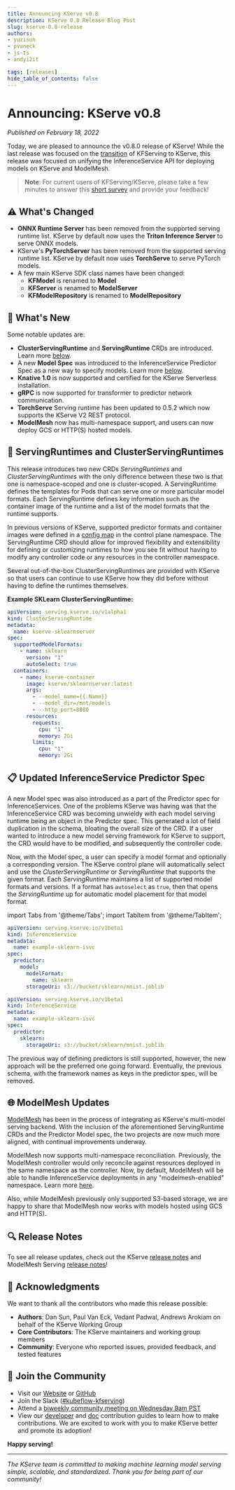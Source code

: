```yaml
---
title: Announcing KServe v0.8
description: KServe 0.8 Release Blog Post
slug: kserve-0.8-release
authors:
- yuzisun
- pvaneck
- js-ts
- andyi2it

tags: [releases]
hide_table_of_contents: false
---
```


# Announcing: KServe v0.8

*Published on February 18, 2022*

Today, we are pleased to announce the v0.8.0 release of KServe! While the last release was focused on the [transition](https://blog.kubeflow.org/release/official/2021/09/27/kfserving-transition.html) of KFServing to KServe, this release was focused on unifying the InferenceService API for deploying models on KServe and ModelMesh.

>**Note**: For current users of KFServing/KServe, please take a few minutes to answer this [short survey](https://groups.google.com/g/kubeflow-discuss/c/B0trz3qZiJE) and provide your feedback!

<!-- truncate -->

## ⚠️ What's Changed

- **ONNX Runtime Server** has been removed from the supported serving runtime list. KServe by default now uses the **Triton Inference Server** to serve ONNX models.
- KServe's **PyTorchServer** has been removed from the supported serving runtime list. KServe by default now uses **TorchServe** to serve PyTorch models.
- A few main KServe SDK class names have been changed:
    - **KFModel** is renamed to **Model**
    - **KFServer** is renamed to **ModelServer**
    - **KFModelRepository** is renamed to **ModelRepository**

## 🚀 What's New

Some notable updates are:

- **ClusterServingRuntime** and **ServingRuntime** CRDs are introduced. Learn more [below](#-servingruntimes-and-clusterservingruntimes).
- A new **Model Spec** was introduced to the InferenceService Predictor Spec as a new way to specify models. Learn more [below](#-updated-inferenceservice-predictor-spec).
- **Knative 1.0** is now supported and certified for the KServe Serverless installation.
- **gRPC** is now supported for transformer to predictor network communication.
- **TorchServe** Serving runtime has been updated to 0.5.2 which now supports the KServe V2 REST protocol.
- **ModelMesh** now has multi-namespace support, and users can now deploy GCS or HTTP(S) hosted models.

## 🔧 ServingRuntimes and ClusterServingRuntimes

This release introduces two new CRDs *ServingRuntimes* and *ClusterServingRuntimes* with the only difference between these two is that one is namespace-scoped and one is cluster-scoped. A ServingRuntime defines the templates for Pods that can serve one or more particular model formats. Each ServingRuntime defines key information such as the container image of the runtime and a list of the model formats that the runtime supports.

In previous versions of KServe, supported predictor formats and container images were defined in a [config map](https://github.com/kserve/kserve/blob/release-0.7/config/configmap/inferenceservice.yaml#L7) in the control plane namespace. The ServingRuntime CRD should allow for improved flexibility and extensibility for defining or customizing runtimes to how you see fit without having to modify any controller code or any resources in the controller namespace.

Several out-of-the-box ClusterServingRuntimes are provided with KServe so that users can continue to use KServe how they did before without having to define the runtimes themselves.

**Example SKLearn ClusterServingRuntime:**

```yaml
apiVersion: serving.kserve.io/v1alpha1
kind: ClusterServingRuntime
metadata:
  name: kserve-sklearnserver
spec:
  supportedModelFormats:
    - name: sklearn
      version: "1"
      autoSelect: true
  containers:
    - name: kserve-container
      image: kserve/sklearnserver:latest
      args:
        - --model_name={{.Name}}
        - --model_dir=/mnt/models
        - --http_port=8080
      resources:
        requests:
          cpu: "1"
          memory: 2Gi
        limits:
          cpu: "1"
          memory: 2Gi
```

## 📋 Updated InferenceService Predictor Spec

A new Model spec was also introduced as a part of the Predictor spec for InferenceServices. One of the problems KServe was having was that the InferenceService CRD was becoming unwieldy with each model serving runtime being an object in the Predictor spec. This generated a lot of field duplication in the schema, bloating the overall size of the CRD. If a user wanted to introduce a new model serving framework for KServe to support, the CRD would have to be modified, and subsequently the controller code.

Now, with the Model spec, a user can specify a model format and optionally a corresponding version. The KServe control plane will automatically select and use the *ClusterServingRuntime* or *ServingRuntime* that supports the given format. Each *ServingRuntime* maintains a list of supported model formats and versions. If a format has `autoselect` as `true`, then that opens the *ServingRuntime* up for automatic model placement for that model format.

import Tabs from '@theme/Tabs';
import TabItem from '@theme/TabItem';

<Tabs>
<TabItem value="new" label="New Schema">

```yaml
apiVersion: serving.kserve.io/v1beta1
kind: InferenceService
metadata:
  name: example-sklearn-isvc
spec:
  predictor:
    model:
      modelFormat:
        name: sklearn
      storageUri: s3://bucket/sklearn/mnist.joblib
```

</TabItem>
<TabItem value="previous" label="Previous Schema">

```yaml
apiVersion: serving.kserve.io/v1beta1
kind: InferenceService
metadata:
  name: example-sklearn-isvc
spec:
  predictor:
    sklearn:
      storageUri: s3://bucket/sklearn/mnist.joblib
```

</TabItem>
</Tabs>

The previous way of defining predictors is still supported, however, the new approach will be the preferred one going forward. Eventually, the previous schema, with the framework names as keys in the predictor spec, will be removed.

## 🌐 ModelMesh Updates

[ModelMesh](https://developer.ibm.com/blogs/kserve-and-watson-modelmesh-extreme-scale-model-inferencing-for-trusted-ai/) has been in the process of integrating as KServe's multi-model serving backend. With the inclusion of the aforementioned ServingRuntime CRDs and the Predictor Model spec, the two projects are now much more aligned, with continual improvements underway.

ModelMesh now supports multi-namespace reconciliation. Previously, the ModelMesh controller would only reconcile against resources deployed in the same namespace as the controller. Now, by default, ModelMesh will be able to handle InferenceService deployments in any "modelmesh-enabled" namespace. Learn more [here](https://github.com/kserve/modelmesh-serving/blob/release-0.8/docs/install/install-script.md#setup-additional-namespaces).

Also, while ModelMesh previously only supported S3-based storage, we are happy to share that ModelMesh now works with models hosted using GCS and HTTP(S).

## 🔍 Release Notes

To see all release updates, check out the KServe [release notes](https://github.com/kserve/kserve/releases/tag/v0.8.0) and ModelMesh Serving [release notes](https://github.com/kserve/modelmesh-serving/releases/tag/v0.8.0)!

## 🙏 Acknowledgments

We want to thank all the contributors who made this release possible:
- **Authors**: Dan Sun, Paul Van Eck, Vedant Padwal, Andrews Arokiam on behalf of the KServe Working Group
- **Core Contributors**: The KServe maintainers and working group members
- **Community**: Everyone who reported issues, provided feedback, and tested features

## 🤝 Join the Community

- Visit our [Website](https://kserve.github.io/website/) or [GitHub](https://github.com/kserve)
- Join the Slack ([#kubeflow-kfserving](https://kubeflow.slack.com/join/shared_invite/zt-n73pfj05-l206djXlXk5qdQKs4o1Zkg#/))
- Attend a [biweekly community meeting on Wednesday 9am PST](https://docs.google.com/document/d/1KZUURwr9MnHXqHA08TFbfVbM8EAJSJjmaMhnvstvi-k/edit#heading=h.4i9fb8ndp9vp)
- View our [developer](https://github.com/kserve/website/blob/v0.8/docs/developer/developer.md) and [doc](https://github.com/kserve/website/blob/v0.8/docs/help/contributor/mkdocs-contributor-guide.md) contribution guides to learn how to make contributions. We are excited to work with you to make KServe better and promote its adoption!

**Happy serving!**

---

*The KServe team is committed to making machine learning model serving simple, scalable, and standardized. Thank you for being part of our community!*
